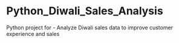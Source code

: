 # Python_Diwali_Sales_Analysis
Python project for - Analyze Diwali sales data to improve customer experience and sales


